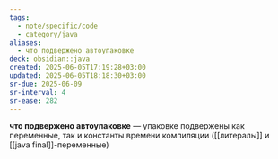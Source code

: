 ```yaml
---
tags:
  - note/specific/code
  - category/java
aliases:
  - что подвержено автоупаковке
deck: obsidian::java
created: 2025-06-05T17:19:28+03:00
updated: 2025-06-05T18:18:30+03:00
sr-due: 2025-06-09
sr-interval: 4
sr-ease: 282
---
```


**что подвержено автоупаковке**
—
упаковке подвержены как переменные, так и константы времени компиляции ([[литералы]] и [[java final]]-переменные)
